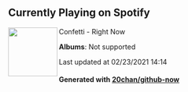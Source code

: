 ## Currently Playing on Spotify

[<img align="left" width="100" src="https://i.scdn.co/image/ab67616d0000b2734dcb57d2393e73d651326fd2">](https://open.spotify.com/album/1ORTCmnbQV1V8eBeamDvfP)

Confetti - Right Now

**Albums**: Not supported

Last updated at 02/23/2021 14:14

#### Generated with [20chan/github-now](https://github.com/20chan/github-now)


<!--
**20chan/20chan** is a ✨ _special_ ✨ repository because its `README.md` (this file) appears on your GitHub profile.

Here are some ideas to get you started:

- 🔭 I’m currently working on ...
- 🌱 I’m currently learning ...
- 👯 I’m looking to collaborate on ...
- 🤔 I’m looking for help with ...
- 💬 Ask me about ...
- 📫 How to reach me: ...
- 😄 Pronouns: ...
- ⚡ Fun fact: ...
-->
